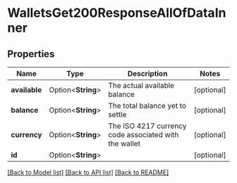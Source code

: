 # WalletsGet200ResponseAllOfDataInner

## Properties

Name | Type | Description | Notes
------------ | ------------- | ------------- | -------------
**available** | Option<**String**> | The actual available balance | [optional]
**balance** | Option<**String**> | The total balance yet to settle | [optional]
**currency** | Option<**String**> | The ISO 4217 currency code associated with the wallet | [optional]
**id** | Option<**String**> |  | [optional]

[[Back to Model list]](../README.md#documentation-for-models) [[Back to API list]](../README.md#documentation-for-api-endpoints) [[Back to README]](../README.md)


